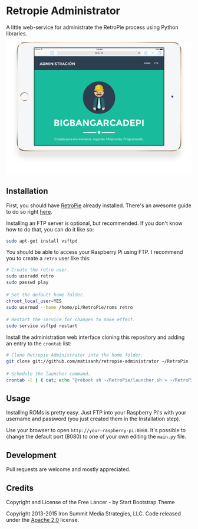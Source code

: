 # Retropie Administrator
A little web-service for administrate the RetroPie process using Python libraries.

![Screenshot](https://github.com/matisanh/retropie-administrator/blob/master/Screenshot.png)

## Installation

First, you should have [RetroPie](https://github.com/RetroPie) already installed. There's an awesome guide to do so right [here](https://github.com/RetroPie/RetroPie-Setup).

Installing an FTP server is optional, but recommended. If you don't know how to do that, you can do it like so:

```bash
sudo apt-get install vsftpd
```

You should be able to access your Raspberry Pi using FTP. I recommend you to create a `retro` user like this:

```bash
# Create the retro user.
sudo useradd retro
sudo passwd play

# Set the default home folder.
chroot_local_user=YES
sudo usermod --home /home/pi/RetroPie/roms retro

# Restart the service for changes to make effect.
sudo service vsftpd restart
```

Install the administration web interface cloning this repository and adding an entry to the `crontab` list:

```bash
# Clone Retropie Administrator into the home folder.
git clone git://github.com/matisanh/retropie-administrator ~/RetroPie

# Schedule the launcher command.
crontab -l | { cat; echo "@reboot sh ~/RetroPie/launcher.sh > ~/RetroPie/cronlog 2>&1"; } | crontab -
```

## Usage

Installing ROMs is pretty easy. Just FTP into your Raspberry Pi's with your username and password (you just created them in the Installation step).

Use your browser to open `http://your-raspberry-pi:8080`. It's possible to change the default port (8080) to one of your own editing the `main.py` file.

## Development

Pull requests are welcome and mostly appreciated.

## Credits

Copyright and License of the Free Lancer - by Start Bootstrap Theme

Copyright 2013-2015 Iron Summit Media Strategies, LLC. Code released under the [Apache 2.0](https://github.com/IronSummitMedia/startbootstrap-freelancer/blob/gh-pages/LICENSE) license.
